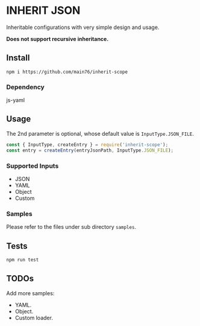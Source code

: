 # INHERIT JSON
Inheritable configurations with very simple design and usage.

**Does not support recursive inheritance.**

## Install
```
npm i https://github.com/main76/inherit-scope
```

### Dependency

js-yaml

## Usage
The 2nd parameter is optional, whose default value is `InputType.JSON_FILE`.

```javascript
const { InputType, createEntry } = require('inherit-scope');
const entry = createEntry(entryJsonPath, InputType.JSON_FILE);
```

### Supported Inputs
- JSON
- YAML
- Object
- Custom

### Samples
Please refer to the files under sub directory `samples`.

## Tests
```bash
npm run test
```

## TODOs
Add more samples:
- YAML.
- Object.
- Custom loader.
